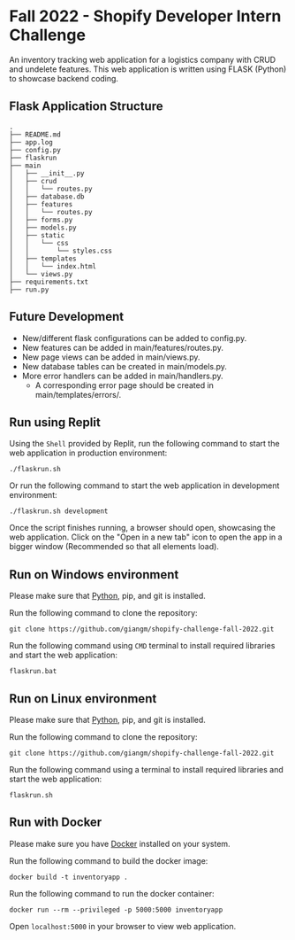 # Fall 2022 - Shopify Developer Intern Challenge

An inventory tracking web application for a logistics company with CRUD and undelete features. This web application is written using FLASK (Python) to showcase backend coding.

## Flask Application Structure

```
.
├── README.md
├── app.log
├── config.py
├── flaskrun
├── main
│   ├── __init__.py
│   ├── crud
│   │   └── routes.py
│   ├── database.db
│   ├── features
│   │   └── routes.py
│   ├── forms.py
│   ├── models.py
│   ├── static
│   │   └── css
│   │       └── styles.css
│   ├── templates
│   │   └── index.html
│   └── views.py
├── requirements.txt
├── run.py
```

## Future Development
- New/different flask configurations can be added to config.py.
- New features can be added in main/features/routes.py.
- New page views can be added in main/views.py.
- New database tables can be created in main/models.py.
- More error handlers can be added in main/handlers.py.
  - A corresponding error page should be created in main/templates/errors/.

## Run using Replit

Using the `Shell` provided by Replit, run the following command to start the web application in production environment:
```
./flaskrun.sh 
```
Or run the following command to start the web application in development environment:
```
./flaskrun.sh development
```

Once the script finishes running, a browser should open, showcasing the web application. Click on the "Open in a new tab" icon to open the app in a bigger window (Recommended so that all elements load).


## Run on Windows environment
Please make sure that [Python](https://www.python.org/downloads/), pip, and git is installed.

Run the following command to clone the repository:
```
git clone https://github.com/giangm/shopify-challenge-fall-2022.git
```

Run the following command using `CMD` terminal to install required libraries and start the web application:
```
flaskrun.bat
```


## Run on Linux environment
Please make sure that [Python](https://www.python.org/downloads/), pip, and git is installed.

Run the following command to clone the repository:
```
git clone https://github.com/giangm/shopify-challenge-fall-2022.git
```

Run the following command using a terminal to install required libraries and start the web application:
```
flaskrun.sh
```


## Run with Docker
Please make sure you have [Docker](https://docs.docker.com/get-docker/) installed on your system.

Run the following command to build the docker image:
```
docker build -t inventoryapp .
```
Run the following command to run the docker container:
```
docker run --rm --privileged -p 5000:5000 inventoryapp
```

Open `localhost:5000` in your browser to view web application.
